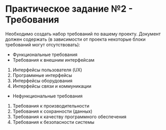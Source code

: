 # Практическое задание №2 - Требования
Необходимо создать набор требований по вашему проекту.
Документ должен содержать (в зависимости от проекта некоторые блоки требований могут отсутствовать):
* Функциональные требования
* Требования к внешним интерфейсам
1. Интерфейсы пользователя (UX)
2. Программные интерфейсы
3. Интерфейсы оборудования
4. Интерфейсы связи и коммуникации
* Нефункциональные требования
1. Требования к производительности
2. Требования к сохранности (данных)
3. Требования к качеству программного обеспечения
4. Требования к безопасности системы
